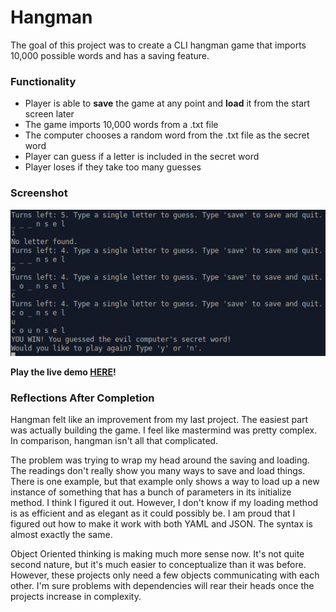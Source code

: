 # Hangman

The goal of this project was to create a CLI hangman game that imports 10,000 possible words and has a saving feature.

### Functionality

* Player is able to <strong>save</strong> the game at any point and <strong>load</strong> it from the start screen later
* The game imports 10,000 words from a .txt file
* The computer chooses a random word from the .txt file as the secret word
* Player can guess if a letter is included in the secret word
* Player loses if they take too many guesses

### Screenshot

![Win Screen Screen Shot](hangman.png)

<strong>Play the live demo [HERE](https://replit.com/@brenttbarness/Hangman-Ruby-CLI-Game?v=1)!</strong>

### Reflections After Completion

Hangman felt like an improvement from my last project. The easiest part was actually building the game. I feel like mastermind was pretty complex. In comparison, hangman isn't all that complicated.

The problem was trying to wrap my head around the saving and loading. The readings don't really show you many ways to save and load things. There is one example, but that example only shows a way to load up a new instance of something that has a bunch of parameters in its initialize method. I think I figured it out. However, I don't know if my loading method is as efficient and as elegant as it could possibly be. I am proud that I figured out how to make it work with both YAML and JSON. The syntax is almost exactly the same.

Object Oriented thinking is making much more sense now. It's not quite second nature, but it's much easier to conceptualize than it was before. However, these projects only need a few objects communicating with each other. I'm sure problems with dependencies will rear their heads once the projects increase in complexity.